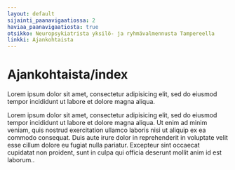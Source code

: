 ```yaml
---
layout: default
sijainti_paanavigaatiossa: 2
haviaa_paanavigaatiosta: true
otsikko: Neuropsykiatrista yksilö- ja ryhmävalmennusta Tampereella
linkki: Ajankohtaista
---
```


Ajankohtaista/index
============================

Lorem ipsum dolor sit amet, consectetur adipisicing elit, sed do eiusmod
tempor incididunt ut labore et dolore magna aliqua.

Lorem ipsum dolor sit amet, consectetur adipisicing elit, sed do eiusmod
tempor incididunt ut labore et dolore magna aliqua. Ut enim ad minim veniam,
quis nostrud exercitation ullamco laboris nisi ut aliquip ex ea commodo
consequat. Duis aute irure dolor in reprehenderit in voluptate velit esse
cillum dolore eu fugiat nulla pariatur. Excepteur sint occaecat cupidatat non
proident, sunt in culpa qui officia deserunt mollit anim id est laborum..
